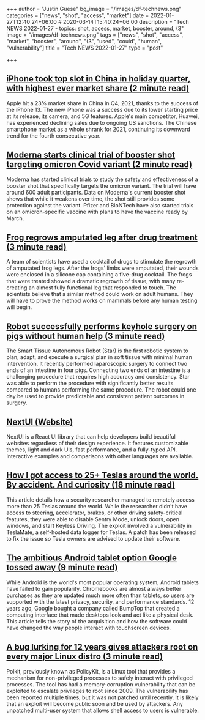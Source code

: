 +++
author = "Justin Guese"
bg_image = "/images/df-technews.png"
categories = ["news", "shot", "access", "market"]
date = 2022-01-27T12:40:24+06:00 # 2020-03-14T15:40:24+06:00
description = "Tech NEWS 2022-01-27 - topics: shot, access, market, booster, around, (3"
image = "/images/df-technews.png"
tags = ["news", "shot", "access", "market", "booster", "around", "(3", "used", "could", "human", "vulnerability"]
title = "Tech NEWS 2022-01-27"
type = "post"

+++

## [iPhone took top slot in China in holiday quarter, with highest ever market share (2 minute read)](https://9to5mac.com/2022/01/26/iphone-took-top-slot-in-china/)

Apple hit a 23% market share in China in Q4, 2021, thanks to the success of the iPhone 13. The new iPhone was a success due to its lower starting price at its release, its camera, and 5G features. Apple's main competitor, Huawei, has experienced declining sales due to ongoing US sanctions. The Chinese smartphone market as a whole shrank for 2021, continuing its downward trend for the fourth consecutive year.

## [Moderna starts clinical trial of booster shot targeting omicron Covid variant (2 minute read)](https://www.cnbc.com/2022/01/26/moderna-starts-clinical-trial-of-booster-shot-targeting-omicron-covid-variant.html)

Moderna has started clinical trials to study the safety and effectiveness of a booster shot that specifically targets the omicron variant. The trial will have around 600 adult participants. Data on Moderna's current booster shot shows that while it weakens over time, the shot still provides some protection against the variant. Pfizer and BioNTech have also started trials on an omicron-specific vaccine with plans to have the vaccine ready by March.

## [Frog regrows amputated leg after drug treatment (3 minute read)](https://www.theguardian.com/science/2022/jan/26/frog-regrows-amputated-leg-after-being-given-drug-treatment)

A team of scientists have used a cocktail of drugs to stimulate the regrowth of amputated frog legs. After the frogs' limbs were amputated, their wounds were enclosed in a silicone cap containing a five-drug cocktail. The frogs that were treated showed a dramatic regrowth of tissue, with many re-creating an almost fully functional leg that responded to touch. The scientists believe that a similar method could work on adult humans. They will have to prove the method works on mammals before any human testing will begin.

## [Robot successfully performs keyhole surgery on pigs without human help (3 minute read)](https://www.theguardian.com/technology/2022/jan/26/robot-successfully-performs-keyhole-surgery-on-pigs-without-human-help)

The Smart Tissue Autonomous Robot (Star) is the first robotic system to plan, adapt, and execute a surgical plan in soft tissue with minimal human intervention. It recently performed laparoscopic surgery to connect two ends of an intestine in four pigs. Connecting two ends of an intestine is a challenging procedure that requires high accuracy and consistency. Star was able to perform the procedure with significantly better results compared to humans performing the same procedure. The robot could one day be used to provide predictable and consistent patient outcomes in surgery.

## [NextUI (Website)](https://nextui.org/?ref=producthunt)

NextUI is a React UI library that can help developers build beautiful websites regardless of their design experience. It features customizable themes, light and dark UIs, fast performance, and a fully-typed API. Interactive examples and comparisons with other languages are available.

## [How I got access to 25+ Teslas around the world. By accident. And curiosity (18 minute read)](https://medium.com/@david_colombo/how-i-got-access-to-25-teslas-around-the-world-by-accident-and-curiosity-8b9ef040a028)

This article details how a security researcher managed to remotely access more than 25 Teslas around the world. While the researcher didn't have access to steering, accelerator, brakes, or other driving safety-critical features, they were able to disable Sentry Mode, unlock doors, open windows, and start Keyless Driving. The exploit involved a vulnerability in TeslaMate, a self-hosted data logger for Teslas. A patch has been released to fix the issue so Tesla owners are advised to update their software.

## [The ambitious Android tablet option Google tossed away (9 minute read)](https://www.computerworld.com/article/3647997/android-tablet-google.html)

While Android is the world's most popular operating system, Android tablets have failed to gain popularity. Chromebooks are almost always better purchases as they are updated much more often than tablets, so users are supported with the latest privacy, security, and performance standards. 12 years ago, Google bought a company called BumpTop that created a computing interface that made desktops look and act like a physical desk. This article tells the story of the acquisition and how the software could have changed the way people interact with touchscreen devices.

## [A bug lurking for 12 years gives attackers root on every major Linux distro (3 minute read)](https://arstechnica.com/information-technology/2022/01/a-bug-lurking-for-12-years-gives-attackers-root-on-every-major-linux-distro/)

Polkit, previously known as PolicyKit, is a Linux tool that provides a mechanism for non-privileged processes to safely interact with privileged processes. The tool has had a memory-corruption vulnerability that can be exploited to escalate privileges to root since 2009. The vulnerability has been reported multiple times, but it was not patched until recently. It is likely that an exploit will become public soon and be used by attackers. Any unpatched multi-user system that allows shell access to users is vulnerable.

